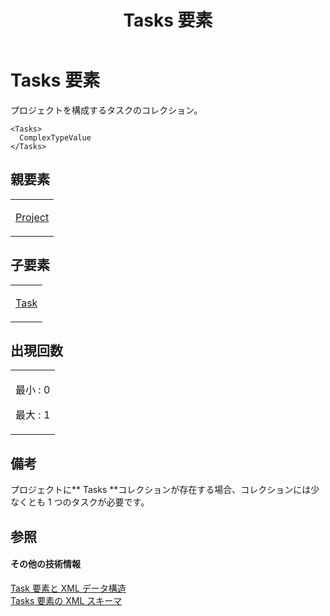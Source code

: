 ﻿---
title: Tasks 要素
TOCTitle: Tasks 要素
ms:assetid: a0a674fa-9f39-4df0-8af5-595d081426ed
ms:mtpsurl: https://msdn.microsoft.com/ja-jp/library/Bb968617(v=office.12)
ms:contentKeyID: 16743514
ms.date: 06/30/2008
mtps_version: v=office.12
ms.translationtype: HT
---

# Tasks 要素

プロジェクトを構成するタスクのコレクション。

    <Tasks>
      ComplexTypeValue
    </Tasks>

## 親要素

<table>
<colgroup>
<col style="width: 100%" />
</colgroup>
<tbody>
<tr class="odd">
<td><p><a href="project-element.md">Project</a></p></td>
</tr>
</tbody>
</table>


## 子要素


<table>
<colgroup>
<col style="width: 100%" />
</colgroup>
<tbody>
<tr class="odd">
<td><p><a href="task-element.md">Task</a></p></td>
</tr>
</tbody>
</table>


## 出現回数

<table>
<colgroup>
<col style="width: 100%" />
</colgroup>
<tbody>
<tr class="odd">
<td><p>最小 : 0</p>
<p>最大 : 1</p></td>
</tr>
</tbody>
</table>


## 備考

プロジェクトに** Tasks **コレクションが存在する場合、コレクションには少なくとも 1 つのタスクが必要です。

## 参照

#### その他の技術情報

[Task 要素と XML データ構造](task-elements-and-xml-structure.md)  
[Tasks 要素の XML スキーマ](xml-schema-for-the-tasks-element.md)

